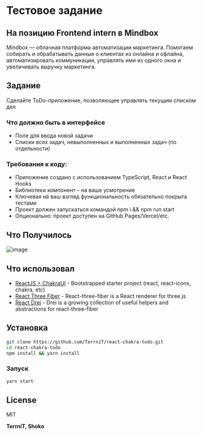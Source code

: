 # Тестовое задание
## На позицию Frontend intern в Mindbox

Mindbox — облачная платформа автоматизации маркетинга. Помогаем собирать и обрабатывать данные о клиентах из онлайна и офлайна, автоматизировать коммуникации, управлять ими из одного окна и увеличивать выручку маркетинга.

## Задание
Сделайте ToDo-приложение, позволяющее управлять текущим списком дел

### Что должно быть в интерфейсе
- Поле для ввода новой задачи
- Списки всех задач, невыполненных и выполненных задач (по отдельности)

### Требования к коду:
- Приложение создано с использованием TypeScript, React и React Hooks
- Библиотеки компонент – на ваше усмотрение
- Ключевая на ваш взгляд функциональность обязательно покрыта тестами
- Проект должен запускаться командой npm i && npm run start
- Опционально: проект доступен на GitHub Pages/Vercel/etc.

## Что Получилось

![image](https://user-images.githubusercontent.com/79077994/199133467-522c86bc-d3db-428e-b496-aa5e7af89d5c.png)


## Что использовал
- [ReactJS + ChakraUI] - Bootstrapped starter project (react, react-icons, chakra, etc)
- [React Three Fiber] - React-three-fiber is a React renderer for three.js
- [React Drei] - Drei is a growing collection of useful helpers and abstractions for react-three-fiber


## Установка



```sh
git clone https://github.com/TerrniT/react-chakra-todo.git
cd react-chakra-todo
npm install && yarn install
```

### Запуск

```sh
yarn start
```


## License

MIT

**TerrniT, Shoko**

[//]: # (These are reference links used in the body of this note and get stripped out when the markdown processor does its job. There is no need to format nicely because it shouldn't be seen. Thanks SO - http://stackoverflow.com/questions/4823468/store-comments-in-markdown-syntax)

   [ReactJS + ChakraUI]: <https://chakra-ui.com/getting-started/cra-guide>
   [React Three Fiber]: <https://docs.pmnd.rs/react-three-fiber/getting-started/introduction>
   [React Drei]: <https://drei.pmnd.rs/?path=/story/staging-accumulativeshadows--accumulative-shadow-st>
